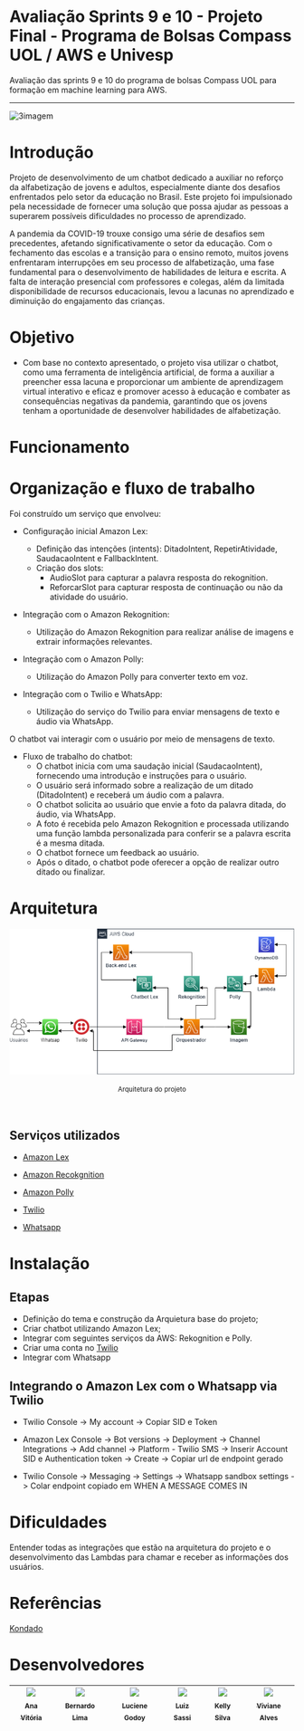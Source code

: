 <!--<div>
  <img src="asset\Bot.png" style="box-shadow: 0px 2px 5px rgba(0, 0, 0, 0.3); width: 100px; height: 100px;">
</div> -->
# Avaliação Sprints 9 e 10 - Projeto Final - Programa de Bolsas Compass UOL / AWS e Univesp

Avaliação das sprints 9 e 10 do programa de bolsas Compass UOL para formação em machine learning para AWS.

---

![3imagem](https://github.com/Compass-pb-aws-2023-Univesp/sprint-9-10-pb-aws-univesp/assets/88354075/f24197c4-dbe9-4184-ae7c-ec302ad4b0e6)


# Introdução

Projeto de desenvolvimento de um chatbot dedicado a auxiliar no reforço da alfabetização de jovens e adultos, especialmente diante dos desafios enfrentados pelo setor da educação no Brasil. Este projeto foi impulsionado pela necessidade de fornecer uma solução que possa ajudar as pessoas a superarem possíveis dificuldades no processo de aprendizado.

A pandemia da COVID-19 trouxe consigo uma série de desafios sem precedentes, afetando significativamente o setor da educação. Com o fechamento das escolas e a transição para o ensino remoto, muitos jovens enfrentaram interrupções em seu processo de alfabetização, uma fase fundamental para o desenvolvimento de habilidades de leitura e escrita. A falta de interação presencial com professores e colegas, além da limitada disponibilidade de recursos educacionais, levou a lacunas no aprendizado e diminuição do engajamento das crianças.


# Objetivo 

- Com base no contexto apresentado, o projeto visa utilizar o chatbot, como uma ferramenta de inteligência artificial, de forma a auxiliar a preencher essa lacuna e proporcionar um ambiente de aprendizagem virtual interativo e eficaz e promover acesso à educação e combater as consequências negativas da pandemia, garantindo que os jovens tenham a oportunidade de desenvolver habilidades de alfabetização.


# Funcionamento 

# Organização e fluxo de trabalho 
Foi construído um serviço que envolveu:
* Configuração inicial Amazon Lex:
    - Definição das intenções (intents): DitadoIntent, 	RepetirAtividade, SaudacaoIntent e FallbackIntent.
    - Criação dos slots: 
        - AudioSlot para capturar a palavra resposta do rekognition.
        - ReforcarSlot para capturar resposta de continuação ou não da atividade do usuário.
      
* Integração com o Amazon Rekognition:
    - Utilização do Amazon Rekognition para realizar análise de imagens e extrair informações relevantes.

* Integração com o Amazon Polly:
    - Utilização do Amazon Polly para converter texto em voz.

* Integração com o Twilio e WhatsApp:
    - Utilização do serviço do Twilio para enviar mensagens de texto e áudio via WhatsApp.

O chatbot vai interagir com o usuário por meio de mensagens de texto.

* Fluxo de trabalho do chatbot:
    - O chatbot inicia com uma saudação inicial (SaudacaoIntent), fornecendo uma introdução e instruções para o usuário.
    - O usuário será informado sobre a realização de um ditado (DitadoIntent) e receberá um áudio com a palavra.
    - O chatbot solicita ao usuário que envie a foto da palavra ditada, do áudio, via WhatsApp.
    - A foto é recebida pelo Amazon Rekognition e processada utilizando uma função lambda personalizada para conferir se a palavra escrita é a mesma ditada.
    - O chatbot fornece um feedback ao usuário.
    - Após o ditado, o chatbot pode oferecer a opção de realizar outro ditado ou finalizar.


# Arquitetura 

<div align="center">
  <img src="asset/arquitetura-base.png">
  <sub>
    <p>Arquitetura do projeto</p><br>
  </sub>
</div>


## Serviços utilizados

- [Amazon Lex](https://docs.aws.amazon.com/lexv2/latest/dg/what-is.html)
    
- [Amazon Recokgnition](https://docs.aws.amazon.com/rekognition/latest/dg/what-is.html) 
- [Amazon Polly](https://docs.aws.amazon.com/polly/latest/dg/what-is.html)
- [Twilio](https://www.twilio.com/pt-br/docs)
- [Whatsapp](https://business.whatsapp.com/developers/developer-hub)

# Instalação

## Etapas

- Definição do tema e construção da Arquietura base do projeto;
- Criar chatbot utilizando Amazon Lex;
- Integrar com seguintes serviços da AWS: Rekognition e Polly.
- Criar uma conta no [Twilio](https://www.twilio.com/)
- Integrar com Whatsapp

## Integrando o Amazon Lex com o Whatsapp via Twilio

- Twilio Console -> My account -> Copiar SID e Token

- Amazon Lex Console -> Bot versions -> Deployment -> Channel Integrations -> Add channel -> Platform - Twilio SMS -> Inserir Account SID e Authentication token -> Create -> Copiar url de endpoint gerado

- Twilio Console -> Messaging -> Settings -> Whatsapp sandbox settings -> Colar endpoint copiado em WHEN A MESSAGE COMES IN

# Dificuldades 

Entender todas as integrações que estão na arquitetura do projeto e o desenvolvimento das Lambdas para chamar e receber as informações dos usuários. 

# Referências 

[Kondado](https://kondado.com.br/blog/wiki/2020/11/03/adicionando-o-s3-como-destino-na-plataforma-da-kondado/)

# Desenvolvedores 

[<img src="https://avatars.githubusercontent.com/u/97908745?v=4" width=115><br><sub>Ana Vitória</sub>](https://github.com/anaVitoriaLouro) | [<img src="https://avatars.githubusercontent.com/u/81330043?v=4" width=115><br><sub>Bernardo Lima</sub>](https://github.com/belima93) | [<img src="https://avatars.githubusercontent.com/u/87142990?v=4" width=115><br><sub>Luciene Godoy</sub>](https://github.com/LucieneGodoy) | [<img src="https://avatars.githubusercontent.com/u/72028902?v=4" width=115><br><sub>Luiz Sassi</sub>](https://github.com/luizrsassi) | [<img src="https://avatars.githubusercontent.com/u/88354075?v=4" width=115><br><sub>Kelly Silva</sub>](https://github.com/KellyPLSilva) | [<img src="https://avatars.githubusercontent.com/u/117780664?v=4" width=115><br><sub>Viviane Alves</sub>](https://github.com/Vivianes86)|
| :---: | :---: | :---: | :---: | :---: | :---: | 








